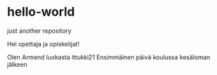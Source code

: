 # hello-world
just another repository

Hei opettaja ja opiskelijat!

Olen Armend luokasta ittukki21
Ensimmäinen päivä koulussa kesäloman jälkeen

